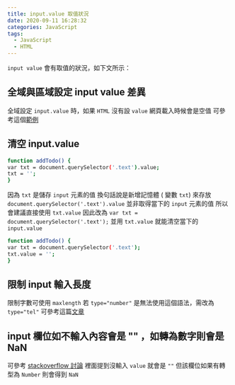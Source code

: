 ```yaml
---
title: input.value 取值狀況
date: 2020-09-11 16:28:32
categories: JavaScript
tags: 
  - JavaScript
  - HTML
---
```

`input value` 會有取值的狀況，如下文所示：
<!-- more -->
## 全域與區域設定 input value 差異
全域設定 `input.value` 時，如果 `HTML` 沒有設 `value` 網頁載入時候會是空值
可參考這個[範例](https://codepen.io/HexSchool_yuko/pen/QXXPvm)

## 清空 input.value 
```sh
function addTodo() {
var txt = document.querySelector('.text').value;
txt = '';
}
```
因為 `txt` 是儲存 `input` 元素的值
換句話說是新增記憶體 ( 變數 `txt`) 來存放 `document.querySelector('.text').value`
並非取得當下的 `input` 元素的值
所以會建議直接使用 `txt.value`
因此改為 `var txt = document.querySelector('.text');`
並用 `txt.value` 就能清空當下的 `input.value`

```sh
function addTodo() {
var txt = document.querySelector('.text');
txt.value = '';
}
```

## 限制 input 輸入長度
限制字數可使用 `maxlength` 若 `type="number"` 是無法使用這個語法，需改為 `type="tel"` 
可參考這篇[文章](https://www.itread01.com/articles/1498672640.html)

## input 欄位如不輸入內容會是 "" ，如轉為數字則會是 NaN
可參考 [stackoverflow 討論](https://stackoverflow.com/a/44264395)
裡面提到沒輸入 `value` 就會是 `""` 
但該欄位如果有轉型為 `Number`
則會得到 `NaN`

